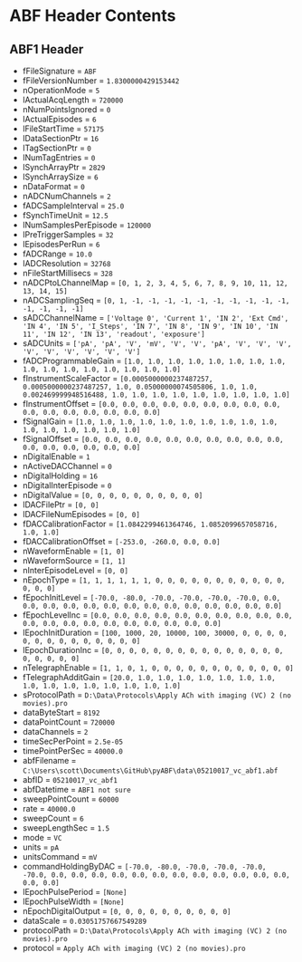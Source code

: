 # ABF Header Contents

## ABF1 Header
* fFileSignature = `ABF`
* fFileVersionNumber = `1.8300000429153442`
* nOperationMode = `5`
* lActualAcqLength = `720000`
* nNumPointsIgnored = `0`
* lActualEpisodes = `6`
* lFileStartTime = `57175`
* lDataSectionPtr = `16`
* lTagSectionPtr = `0`
* lNumTagEntries = `0`
* lSynchArrayPtr = `2829`
* lSynchArraySize = `6`
* nDataFormat = `0`
* nADCNumChannels = `2`
* fADCSampleInterval = `25.0`
* fSynchTimeUnit = `12.5`
* lNumSamplesPerEpisode = `120000`
* lPreTriggerSamples = `32`
* lEpisodesPerRun = `6`
* fADCRange = `10.0`
* lADCResolution = `32768`
* nFileStartMillisecs = `328`
* nADCPtoLChannelMap = `[0, 1, 2, 3, 4, 5, 6, 7, 8, 9, 10, 11, 12, 13, 14, 15]`
* nADCSamplingSeq = `[0, 1, -1, -1, -1, -1, -1, -1, -1, -1, -1, -1, -1, -1, -1, -1]`
* sADCChannelName = `['Voltage 0', 'Current 1', 'IN 2', 'Ext Cmd', 'IN 4', 'IN 5', 'I_Steps', 'IN 7', 'IN 8', 'IN 9', 'IN 10', 'IN 11', 'IN 12', 'IN 13', 'readout', 'exposure']`
* sADCUnits = `['pA', 'pA', 'V', 'mV', 'V', 'V', 'pA', 'V', 'V', 'V', 'V', 'V', 'V', 'V', 'V', 'V']`
* fADCProgrammableGain = `[1.0, 1.0, 1.0, 1.0, 1.0, 1.0, 1.0, 1.0, 1.0, 1.0, 1.0, 1.0, 1.0, 1.0, 1.0, 1.0]`
* fInstrumentScaleFactor = `[0.0005000000237487257, 0.0005000000237487257, 1.0, 0.05000000074505806, 1.0, 1.0, 0.002469999948516488, 1.0, 1.0, 1.0, 1.0, 1.0, 1.0, 1.0, 1.0, 1.0]`
* fInstrumentOffset = `[0.0, 0.0, 0.0, 0.0, 0.0, 0.0, 0.0, 0.0, 0.0, 0.0, 0.0, 0.0, 0.0, 0.0, 0.0, 0.0]`
* fSignalGain = `[1.0, 1.0, 1.0, 1.0, 1.0, 1.0, 1.0, 1.0, 1.0, 1.0, 1.0, 1.0, 1.0, 1.0, 1.0, 1.0]`
* fSignalOffset = `[0.0, 0.0, 0.0, 0.0, 0.0, 0.0, 0.0, 0.0, 0.0, 0.0, 0.0, 0.0, 0.0, 0.0, 0.0, 0.0]`
* nDigitalEnable = `1`
* nActiveDACChannel = `0`
* nDigitalHolding = `16`
* nDigitalInterEpisode = `0`
* nDigitalValue = `[0, 0, 0, 0, 0, 0, 0, 0, 0, 0]`
* lDACFilePtr = `[0, 0]`
* lDACFileNumEpisodes = `[0, 0]`
* fDACCalibrationFactor = `[1.0842299461364746, 1.0852099657058716, 1.0, 1.0]`
* fDACCalibrationOffset = `[-253.0, -260.0, 0.0, 0.0]`
* nWaveformEnable = `[1, 0]`
* nWaveformSource = `[1, 1]`
* nInterEpisodeLevel = `[0, 0]`
* nEpochType = `[1, 1, 1, 1, 1, 1, 0, 0, 0, 0, 0, 0, 0, 0, 0, 0, 0, 0, 0, 0]`
* fEpochInitLevel = `[-70.0, -80.0, -70.0, -70.0, -70.0, -70.0, 0.0, 0.0, 0.0, 0.0, 0.0, 0.0, 0.0, 0.0, 0.0, 0.0, 0.0, 0.0, 0.0, 0.0]`
* fEpochLevelInc = `[0.0, 0.0, 0.0, 0.0, 0.0, 0.0, 0.0, 0.0, 0.0, 0.0, 0.0, 0.0, 0.0, 0.0, 0.0, 0.0, 0.0, 0.0, 0.0, 0.0]`
* lEpochInitDuration = `[100, 1000, 20, 10000, 100, 30000, 0, 0, 0, 0, 0, 0, 0, 0, 0, 0, 0, 0, 0, 0]`
* lEpochDurationInc = `[0, 0, 0, 0, 0, 0, 0, 0, 0, 0, 0, 0, 0, 0, 0, 0, 0, 0, 0, 0]`
* nTelegraphEnable = `[1, 1, 0, 1, 0, 0, 0, 0, 0, 0, 0, 0, 0, 0, 0, 0]`
* fTelegraphAdditGain = `[20.0, 1.0, 1.0, 1.0, 1.0, 1.0, 1.0, 1.0, 1.0, 1.0, 1.0, 1.0, 1.0, 1.0, 1.0, 1.0]`
* sProtocolPath = `D:\Data\Protocols\Apply ACh with imaging (VC) 2 (no movies).pro`
* dataByteStart = `8192`
* dataPointCount = `720000`
* dataChannels = `2`
* timeSecPerPoint = `2.5e-05`
* timePointPerSec = `40000.0`
* abfFilename = `C:\Users\scott\Documents\GitHub\pyABF\data\05210017_vc_abf1.abf`
* abfID = `05210017_vc_abf1`
* abfDatetime = `ABF1 not sure`
* sweepPointCount = `60000`
* rate = `40000.0`
* sweepCount = `6`
* sweepLengthSec = `1.5`
* mode = `VC`
* units = `pA`
* unitsCommand = `mV`
* commandHoldingByDAC = `[-70.0, -80.0, -70.0, -70.0, -70.0, -70.0, 0.0, 0.0, 0.0, 0.0, 0.0, 0.0, 0.0, 0.0, 0.0, 0.0, 0.0, 0.0, 0.0, 0.0]`
* lEpochPulsePeriod = `[None]`
* lEpochPulseWidth = `[None]`
* nEpochDigitalOutput = `[0, 0, 0, 0, 0, 0, 0, 0, 0, 0]`
* dataScale = `0.03051757667549289`
* protocolPath = `D:\Data\Protocols\Apply ACh with imaging (VC) 2 (no movies).pro`
* protocol = `Apply ACh with imaging (VC) 2 (no movies).pro`
